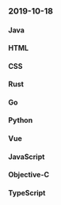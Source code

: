 ### 2019-10-18

#### Java

#### HTML

#### CSS

#### Rust

#### Go

#### Python

#### Vue

#### JavaScript

#### Objective-C

#### TypeScript
